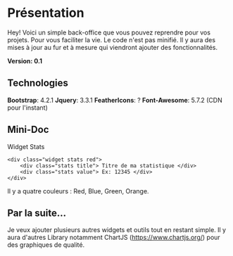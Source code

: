 # Présentation

Hey! 
Voici un simple back-office que vous pouvez reprendre pour vos projets.
Pour vous faciliter la vie. Le code n'est pas minifié. 
Il y aura des mises à jour au fur et à mesure qui viendront ajouter des fonctionnalités.

**Version: 0.1**


## Technologies

**Bootstrap**: 4.2.1
**Jquery**: 3.3.1
**FeatherIcons**: ?
**Font-Awesome**: 5.7.2 (CDN pour l'instant)

## Mini-Doc

Widget Stats

	<div class="widget stats red">
	    <div class="stats title"> Titre de ma statistique </div>
	    <div class="stats value"> Ex: 12345 </div>
    </div>

Il y a quatre couleurs : Red, Blue, Green, Orange.
## Par la suite...

Je veux ajouter plusieurs autres widgets et outils tout en restant simple.
Il y aura d'autres Library notamment ChartJS (https://www.chartjs.org/) pour des graphiques de qualité.
